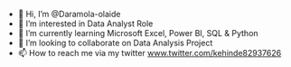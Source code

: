 - 👋 Hi, I’m @Daramola-olaide
- 👀 I’m interested in Data Analyst Role
- 🌱 I’m currently learning Microsoft Excel, Power BI, SQL & Python 
- 💞️ I’m looking to collaborate on Data Analysis Project
- 📫 How to reach me via my twitter www.twitter.com/kehinde82937626

<!---
Daramola-olaide/Daramola-olaide is a ✨ special ✨ repository because its `README.md` (this file) appears on your GitHub profile.
You can click the Preview link to take a look at your changes.
--->
